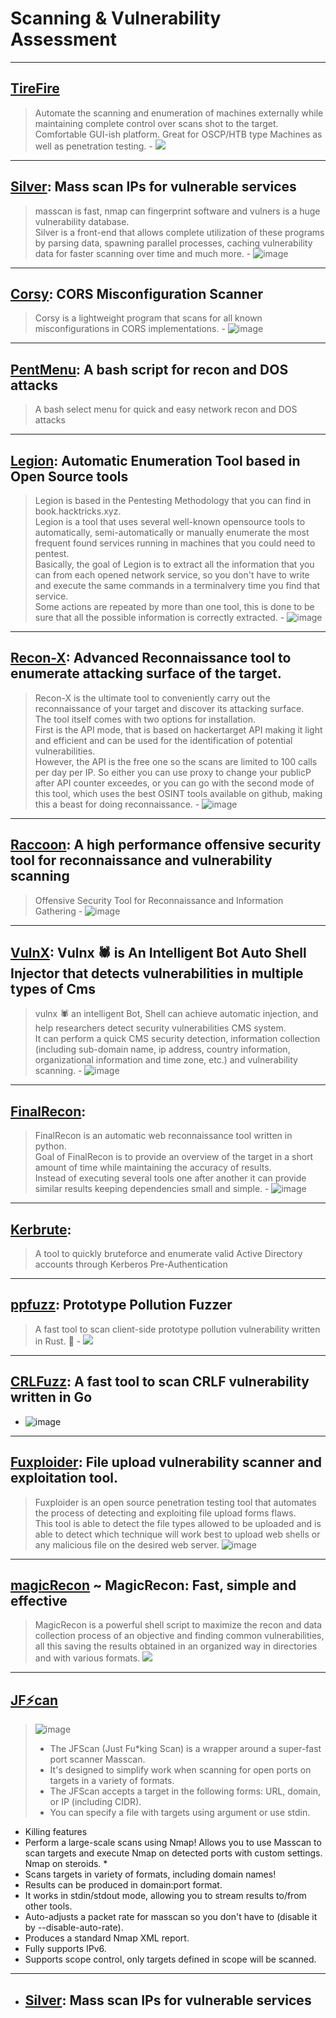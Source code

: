 
# Scanning & Vulnerability Assessment

---

## [TireFire](https://github.com/CoolHandSquid/TireFire)
  > Automate the scanning and enumeration of machines externally while maintaining complete control over scans shot to the target. <br> Comfortable GUI-ish platform. Great for OSCP/HTB type Machines as well as penetration testing.
    - ![](https://github.com/CoolHandSquid/TireFire/raw/TireFire_V4/Videos/TireFire_tilix_demo.gif) 

---

## [Silver](https://github.com/s0md3v/Silver): Mass scan IPs for vulnerable services
  > masscan is fast, nmap can fingerprint software and vulners is a huge vulnerability database. <br> Silver is a front-end that allows complete utilization of these programs by parsing data, spawning parallel processes, caching vulnerability data for faster scanning over time and much more.
    - ![image](https://user-images.githubusercontent.com/51442719/173207113-f2789b88-71e9-45e5-8855-f6934d679a63.png)

---

## [Corsy](https://github.com/s0md3v/Corsy): CORS Misconfiguration Scanner
  > Corsy is a lightweight program that scans for all known misconfigurations in CORS implementations.
    - ![image](https://user-images.githubusercontent.com/51442719/173207137-a2d1a128-160f-4d87-b8c3-94659085d476.png)

---

## [PentMenu](https://github.com/GinjaChris/pentmenu): A bash script for recon and DOS attacks
  > A bash select menu for quick and easy network recon and DOS attacks

---

## [Legion](https://github.com/carlospolop/legion): Automatic Enumeration Tool based in Open Source tools
  > Legion is based in the Pentesting Methodology that you can find in book.hacktricks.xyz. <br> Legion is a tool that uses several well-known opensource tools to automatically, semi-automatically or manually enumerate the most frequent found services running in machines that you could need to pentest. <br> Basically, the goal of Legion is to extract all the information that you can from each opened network service, so you don't have to write and execute the same commands in a terminalvery time you find that service. <br> Some actions are repeated by more than one tool, this is done to be sure that all the possible information is correctly extracted.
    -  ![image](https://user-images.githubusercontent.com/51442719/173207201-2fcbf96c-536a-4b55-bad0-23591c37cd72.png)

---

## [Recon-X](https://github.com/Yashvendra/Recon-X): Advanced Reconnaissance tool to enumerate attacking surface of the target.
  > Recon-X is the ultimate tool to conveniently carry out the reconnaissance of your target and discover its attacking surface. <br> The tool itself comes with two options for installation. <br> First is the API mode, that is based on hackertarget API making it light and efficient and can be used for the identification of potential vulnerabilities. <br> However, the API is the free one so the scans are limited to 100 calls per day per IP. So either you can use proxy to change your publicP after API counter exceedes, or you can go with the second mode of this tool, which uses the best OSINT tools available on github, making this a beast for doing reconnaissance.
    - ![image](https://user-images.githubusercontent.com/51442719/173207237-c0f9c863-1e18-423c-ae4d-18d67810b8a0.png)

---

## [Raccoon](https://github.com/evyatarmeged/Raccoon): A high performance offensive security tool for reconnaissance and vulnerability scanning
  > Offensive Security Tool for Reconnaissance and Information Gathering
    - ![image](https://user-images.githubusercontent.com/51442719/173207277-bf34b595-075b-430f-9439-acf8987253e9.png)

---

## [VulnX](https://github.com/anouarbensaad/vulnx): Vulnx 🕷️ is An Intelligent Bot Auto Shell Injector that detects vulnerabilities in multiple types of Cms
  > vulnx 🕷️ an intelligent Bot, Shell can achieve automatic injection, and help researchers detect security vulnerabilities CMS system. <br> It can perform a quick CMS security detection, information collection (including sub-domain name, ip address, country information, organizational information and time zone, etc.) and vulnerability scanning.
    - ![image](https://user-images.githubusercontent.com/51442719/173207293-188a175c-4eec-4c66-b739-3aaae2bd4dd9.png)

---

## [FinalRecon](https://github.com/thewhiteh4t/FinalRecon): 
  > FinalRecon is an automatic web reconnaissance tool written in python. <br> Goal of FinalRecon is to provide an overview of the target in a short amount of time while maintaining the accuracy of results. <br> Instead of executing several tools one after another it can provide similar results keeping dependencies small and simple.
    - ![image](https://user-images.githubusercontent.com/51442719/173207317-19a536c3-3156-4e1c-8f5f-6cd1c2a4ad89.png)

---

## [Kerbrute](https://github.com/ropnop/kerbrute): 
  > A tool to quickly bruteforce and enumerate valid Active Directory accounts through Kerberos Pre-Authentication

---

## [ppfuzz](https://github.com/dwisiswant0/ppfuzz): Prototype Pollution Fuzzer        
  > A fast tool to scan client-side prototype pollution vulnerability written in Rust. 🦀
    - ![](https://user-images.githubusercontent.com/25837540/125734819-b4e53913-6f6b-4d3c-937a-e936526d6483.gif)

---

## [CRLFuzz](https://github.com/dwisiswant0/crlfuzz): A fast tool to scan CRLF vulnerability written in Go
  - ![image](https://user-images.githubusercontent.com/51442719/173209491-08419edb-0cb8-4fe2-acf1-d4f7fd3d6334.png)

---

## [Fuxploider](https://github.com/almandin/fuxploider): File upload vulnerability scanner and exploitation tool.
  > Fuxploider is an open source penetration testing tool that automates the process of detecting and exploiting file upload forms flaws. <br> This tool is able to detect the file types allowed to be uploaded and is able to detect which technique will work best to upload web shells or any malicious file on the desired web server.
  > ![image](https://user-images.githubusercontent.com/51442719/173313218-d78e4bca-3fe0-4a41-ab1f-0ee7a61d4d7a.png)

---

## [magicRecon](https://github.com/robotshell/magicRecon) ~ MagicRecon: Fast, simple and effective
  > MagicRecon is a powerful shell script to maximize the recon and data collection process of an objective and finding common vulnerabilities, all this saving the results obtained in an organized way in directories and with various formats.
  > ![](https://github.com/robotshell/magicRecon/raw/master/images/poc.gif)

---

## [JF⚡can](https://github.com/nullt3r/jfscan)
> ![image](https://user-images.githubusercontent.com/51442719/178977004-af91c7fb-3139-4786-a001-3209870ded8c.png)
> - The JFScan (Just Fu*king Scan) is a wrapper around a super-fast port scanner Masscan. 
> - It's designed to simplify work when scanning for open ports on targets in a variety of formats. 
> - The JFScan accepts a target in the following forms: URL, domain, or IP (including CIDR). 
> - You can specify a file with targets using argument or use stdin.
  - Killing features
  - Perform a large-scale scans using Nmap! Allows you to use Masscan to scan targets and execute Nmap on detected ports with custom settings. Nmap on steroids. *
  - Scans targets in variety of formats, including domain names!
  - Results can be produced in domain:port format.
  - It works in stdin/stdout mode, allowing you to stream results to/from other tools.
  - Auto-adjusts a packet rate for masscan so you don't have to (disable it by --disable-auto-rate).
  - Produces a standard Nmap XML report.
  - Fully supports IPv6.
  - Supports scope control, only targets defined in scope will be scanned. 

---

- ## [Silver](https://github.com/s0md3v/Silver): Mass scan IPs for vulnerable services
